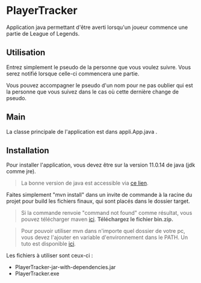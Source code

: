 # PlayerTracker

Application java permettant d'être averti lorsqu'un joueur commence une partie de League of Legends.

## Utilisation

Entrez simplement le pseudo de la personne que vous voulez suivre. Vous serez notifié lorsque celle-ci commencera une partie.

Vous pouvez accompagner le pseudo d'un nom pour ne pas oublier qui est la personne que vous suivez dans le cas où cette dernière change de pseudo.

## Main

La classe principale de l'application est dans appli.App.java .

## Installation

Pour installer l'application, vous devez être sur la version 11.0.14 de java (jdk comme jre).

> La bonne version de java est accessible via [ce lien](https://www.oracle.com/fr/java/technologies/javase/jdk11-archive-downloads.html).

Faites simplement "mvn install" dans un invite de commande à la racine du projet pour build les fichiers finaux, qui sont placés dans le dossier target.

> Si la commande renvoie "command not found" comme résultat, vous pouvez télécharger maven [ici](https://maven.apache.org/download.cgi). **Téléchargez le fichier bin.zip.**

> Pour pouvoir utiliser mvn dans n'importe quel dossier de votre pc, vous devez l'ajouter en variable d'environnement dans le PATH. Un tuto est disponible [ici](https://www.architectryan.com/2018/03/17/add-to-the-path-on-windows-10/).

Les fichiers à utiliser sont ceux-ci :
* PlayerTracker-jar-with-dependencies.jar
* PlayerTracker.exe